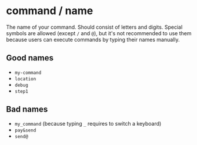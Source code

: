# command / name

The name of your command. Should consist of letters and digits. Special symbols are allowed (except `/` and `@`), 
but it's not recommended to use them because users can execute commands by typing their names manually.

## Good names

* `my-command`
* `location`
* `debug`
* `step1`

## Bad names

* `my_command` (because typing `_` requires to switch a keyboard)
* `pay&send`
* `send@`
